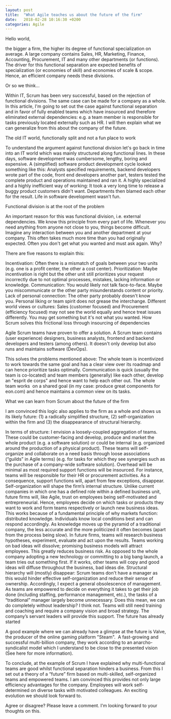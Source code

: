 ```yaml
---
layout: post
title:  "What Agile teaches us about the future of the firm"
date:   2018-02-28 10:16:30 +0200
categories: Agile
---
```


Hello world,

the bigger a firm, the higher its degree of functional specialization on average. A large company contains Sales, HR, Marketing, Finance, Accounting, Procurement, IT and many other departments (or functions). The driver for this functional separation are expected benefits of specialization (or economies of skill) and economies of scale & scope. Hence, an efficient company needs these divisions.

Or so we think...

Within IT, Scrum has been very successful, based on the rejection of functional divisions. The same case can be made for a company as a whole. In this article, I'm going to set out the case against functional separation and in favor of fully enabled teams which have insourced and therefore eliminated external dependencies: e.g. a team member is responsible for tasks previously located externally such as HR. I will then explain what we can generalize from this about the company of the future.

The old IT world, functionally split and not a fun place to work

To understand the argument against functional division let's go back in time into an IT world which was mainly structured along functional lines. In these days, software development was cumbersome, lengthy, boring and expensive. A (simplified) software product development cycle looked something like this: Analysts specified requirements, backend developers wrote part of the code, front end developers another part, testers tested the complete product and operations maintained and ran it. A highly specialized and a highly inefficient way of working: It took a very long time to release a buggy product customers didn't want. Departments then blamed each other for the result. Life in software development wasn't fun.

Functional division is at the root of the problem

An important reason for this was functional division, i.e. external dependencies. We know this principle from every part of life. Whenever you need anything from anyone not close to you, things become difficult. Imagine any interaction between you and another department at your company. This often takes much more time than you had originally expected. Often you don't get what you wanted and must ask again. Why?

There are five reasons to explain this:

Incentivation: Often there is a mismatch of goals between your two units (e.g. one is a profit center, the other a cost center).
Prioritization: Maybe incentivation is right but the other unit still prioritizes your request incorrectly due to not optimal processes, mistakes, lacking information or knowledge.
Communication: You would likely not talk face-to-face. Maybe you miscommunicate or the other party misunderstands content or priority.
Lack of personal connection: The other party probably doesn't know you. Personal liking or team spirit does not grease the interchange.
Different world views or cultures: Sales (customer focused) and Procurement (efficiency focused) may not see the world equally and hence treat issues differently. You may get something but it's not what you wanted.
How Scrum solves this frictional loss through insourcing of dependencies

Agile Scrum teams have proven to offer a solution. A Scrum team contains (user experience) designers, business analysts, frontend and backend developers and testers (among others). It doesn't only develop but also runs and maintains software (DevOps).

This solves the problems mentioned above: The whole team is incentivized to work towards the same goal and has a clear view over its roadmap and can hence prioritize tasks optimally. Communication is quick (usually the team is co-located) and team members (generally) like each other, develop an "esprit de corps" and hence want to help each other out. The whole team works  on a shared goal (in my case: produce great components for eon.com) and hence maintains a common view on its tasks.

What we can learn from Scrum about the future of the firm

I am convinced this logic also applies to the firm as a whole and shows us its likely future: (1) a radically simplified structure, (2) self-organization within the firm and (3) the disappearance of structural hierarchy.

In terms of structure: I envision a loosely-coupled aggregation of teams. These could be customer-facing and develop, produce and market the whole product (e.g. a software solution) or could be internal (e.g. organized around the production of a physical product). These teams will self-organize and collaborate on a need basis through loose associations (“guilds” in Agile terms) (e.g. for tasks for which they see synergies such as the purchase of a company-wide software solution). Overhead will be minimal as most required support functions will be insourced. For instance, teams will be responsible for their HR or procurement activities. As a consequence, support functions will, apart from few exceptions, disappear.
Self-organization will shape the firm’s internal structure. Unlike current companies in which one has a defined role within a defined business unit, future firms will, like Agile, trust on employees being self-motivated and entrepreneurial. Hence, employees decide on which tasks or products they want to work and form teams respectively or launch new business ideas. This works because of a fundamental principle of why markets function: distributed knowledge. Individuals know local conditions best and can respond accordingly. As knowledge moves up the pyramid of a traditional company, the less accurate and the more politicized it often becomes (apart from the process being slow). In future firms, teams will research business hypotheses, experiment, evaluate and act upon the results. Teams working on bad ideas will dissolve; promising business models will attract employees. This greatly reduces business risk. As opposed to the whole company adopting a new technology or committing to a big bang launch, a team tries out something first. If it works, other teams will copy and good ideas will diffuse throughout the business, bad ideas die.
Structural hierarchy will (mostly) disappear: Scrum teams don't have a manager as this would hinder effective self-organization and reduce their sense of ownership. Accordingly, I expect a general obsolescence of management. As teams are empowered to decide on everything it takes to get their job done (including staffing, performance management, etc.), the tasks of a “traditional” manager largely become unnecessary. Does this mean, we can do completely without leadership? I think not. Teams will still need training and coaching and require a company vision and broad strategy. The company’s servant leaders will provide this support.
The future has already started

A good example where we can already have a glimpse at the future is Valve, the producer of the online gaming platform "Steam".  A fast-growing and successful multi-billion company, they work according to an anarcho-syndicalist model which I understand to be close to the presented vision (See here for more information).

To conclude, at the example of Scrum I have explained why multi-functional teams are good whilst functional separation hinders a business. From this I set out a theory of a “future” firm based on multi-skilled, self-organized teams and empowered teams. I am convinced this provides not only large efficiency advantages for the company. Employees will work self-determined on diverse tasks with motivated colleagues. An exciting evolution we should look forward to.

Agree or disagree? Please leave a comment. I'm looking forward to your thoughts on this.

